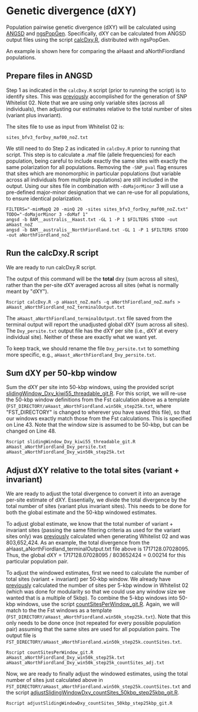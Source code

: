 # Genetic divergence (dXY)

Population pairwise genetic divergence (dXY) will be calculated using [ANGSD](http://www.popgen.dk/angsd/index.php/ANGSD) and [ngsPopGen](https://github.com/mfumagalli/ngsPopGen). Specifically, dXY can be calculated from ANGSD output files using the script [calcDxy.R](https://github.com/mfumagalli/ngsPopGen/blob/master/scripts/calcDxy.R), distributed with ngsPopGen.

An example is shown here for comparing the aHaast and aNorthFiordland populations.

## Prepare files in ANGSD

Step 1 as indicated in the ```calcDxy.R``` script (prior to running the script) is to identify sites. This was [previously](https://github.com/jordanbemmels/kiwi-holocene/blob/main/03_Create_SNP_whitelists.md) accomplished for the generation of SNP Whitelist 02. Note that we are using only variable sites (across all individuals), then adjusting our estimates relative to the total number of sites (variant plus invariant).

The sites file to use as input from Whitelist 02 is:

```
sites_bfv3_forDxy_maf00_noZ.txt
```

We still need to do Step 2 as indicated in ```calcDxy.R``` prior to running that script. This step is to calculate a .maf file (allele frequencies) for each population, being careful to include exactly the same sites with exactly the same polarization for all populations. Removing the ```-SNP_pval``` flag ensures that sites which are monomorphic in particular populations (but variable across all individuals from multiple populations) are still included in the output. Using our sites file in combination with ```-doMajorMinor``` 3 will use a pre-defined major-minor designation that we can re-use for all populations, to ensure identical polarization.

```
FILTERS="-minMapQ 20 -minQ 20 -sites sites_bfv3_forDxy_maf00_noZ.txt"
TODO="-doMajorMinor 3 -doMaf 1"
angsd -b BAM__australis__Haast.txt -GL 1 -P 1 $FILTERS $TODO -out aHaast_noZ
angsd -b BAM__australis__NorthFiordland.txt -GL 1 -P 1 $FILTERS $TODO -out aNorthFiordland_noZ
```

## Run the calcDxy.R script

We are ready to run calcDxy.R script.

The output of this command will be the **total** dxy (sum across all sites), rather than the per-site dXY averaged across all sites (what is normally meant by "dXY"). 

```
Rscript calcDxy.R -p aHaast_noZ.mafs -q aNorthFiordland_noZ.mafs > aHaast_aNorthFiordland_noZ_terminalOutput.txt
```

The ```aHaast_aNorthFiordland_terminalOutput.txt``` file saved from the terminal output will report the unadjusted global dXY (sum across all sites). The ```Dxy_persite.txt``` output file has the dXY per site (i.e., dXY at every individual site). Neither of these are exactly what we want yet.

To keep track, we should rename the file ```Dxy_persite.txt``` to something more specific, e.g., ```aHaast_aNorthFiordland_Dxy_persite.txt```.

## Sum dXY per 50-kbp window

Sum the dXY per site into 50-kbp windows, using the provided script [slidingWindow_Dxy_kiwi55_threadable_git.R](https://github.com/jordanbemmels/kiwi-holocene/blob/main/slidingWindow_Dxy_kiwi55_threadable_git.R). For this script, we will re-use the 50-kbp window definitions from the Fst calculation above as a template (```FST_DIRECTORY/aHaast_aNorthFiordland.win50k_step25k.txt```, where "FST_DIRECTORY" is changed to wherever you have saved this file), so that our windows exactly match those from the Fst calculations. This is specified on Line 43. Note that the window size is assumed to be 50-kbp, but can be changed on Line 48.

```
Rscript slidingWindow_Dxy_kiwi55_threadable_git.R aHaast_aNorthFiordland_Dxy_persite.txt aHaast_aNorthFiordland_Dxy_win50k_step25k.txt
```

## Adjust dXY relative to the total sites (variant + invariant)

We are ready to adjust the total divergence to convert it into an average per-site estimate of dXY. Essentially, we divide the total divergence by the total number of sites (variant plus invariant sites). This needs to be done for both the global estimate and the 50-kbp windowed estimates.

To adjust global estimate, we know that the total number of variant + invariant sites (passing the same filtering criteria as used for the variant sites only) was [previously](https://github.com/jordanbemmels/kiwi-holocene/blob/main/03_Create_SNP_whitelists.md) calculated when generating Whitelist 02 and was 803,652,424. As an example, the total divergence from the aHaast_aNorthFiordland_terminalOutput.txt file above is 1717128.07028095. Thus, the
global dXY = 1717128.07028095 / 803652424 = 0.00214 for this particular population pair.

To adjust the windowed estimates, first we need to calculate the number of total sites (variant + invariant) per 50-kbp window. We already have [previously](https://github.com/jordanbemmels/kiwi-holocene/blob/main/03_Create_SNP_whitelists.md) calculated the number of sites per 5-kbp window in Whitelist 02 (which was done for modularity so that we could use any window size we wanted that is a multiple of 5kbp). To combine the 5-kbp windows into 50-kbp windows, use the script [countSitesPerWindow_git.R](https://github.com/jordanbemmels/kiwi-holocene/blob/main/countSitesPerWindow_git.R). Again, we will match to the the Fst windows as a template (```FST_DIRECTORY/aHaast_aNorthFiordland.win50k_step25k.txt```). Note that this only needs to be done once (not repeated for every possible population pair) assuming that the same sites are used for all population pairs. The output file is ```FST_DIRECTORY/aHaast_aNorthFiordland.win50k_step25k.countSites.txt```.

```
Rscript countSitesPerWindow_git.R aHaast_aNorthFiordland_Dxy_win50k_step25k.txt aHaast_aNorthFiordland_Dxy_win50k_step25k_countSites_adj.txt
```

Now, we are ready to finally adjust the windowed estimates, using the total number of sites just calculated above in ```FST_DIRECTORY/aHaast_aNorthFiordland.win50k_step25k.countSites.txt``` and the script [adjustSlidingWindowDxy_countSites_50kbp_step25kbp_git.R](https://github.com/jordanbemmels/kiwi-holocene/blob/main/adjustSlidingWindowDxy_countSites_50kbp_step25kbp_git.R).

```
Rscript adjustSlidingWindowDxy_countSites_50kbp_step25kbp_git.R
```
